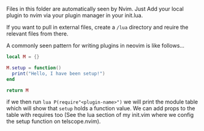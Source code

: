 Files in this folder are automatically seen by Nvim. Just Add your local plugin
to nvim via your plugin manager in your init.lua.

If you want to pull in external files, create a `/lua` directory and reuire the
relevant files from there.

A commonly seen pattern for writing plugins in neovim is like follows...

```lua
local M = {}

M.setup = function()
  print("Hello, I have been setup!")  
end

return M
```

if we then run `lua P(require"<plugin-name>")` we will print the module table
which will show that `setup` holds a function value. We can add props to the table
with requires too (See the lua section of my init.vim where we config the setup function
on telscope.nvim).
